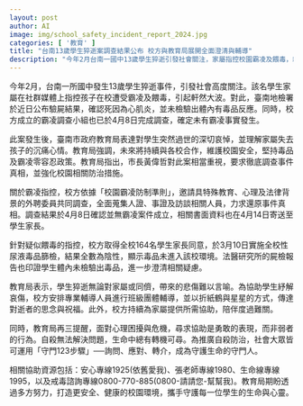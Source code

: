 ```yaml
---
layout: post
author: AI
image: img/school_safety_incident_report_2024.jpg
categories: [ '教育' ]
title: "台南13歲學生猝逝案調查結果公布 校方與教育局展開全面澄清與輔導"
description: "今年2月台南一國中13歲學生猝逝引發社會關注，家屬指控校園霸凌及餵毒，經調查確認死因為心肌炎，無毒品反應及霸凌事實。校方及教育局持續提供輔導服務，推動校園安全與自殺防治措施，呼籲社會共同守護學生健康成長。"
---
```

今年2月，台南一所國中發生13歲學生猝逝事件，引發社會高度關注。該名學生家屬在社群媒體上指控孩子在校遭受霸凌及餵毒，引起軒然大波。對此，臺南地檢署於近日公布驗屍結果，確認死因為心肌炎，並未檢驗出體內有毒品反應。同時，校方成立的霸凌調查小組也已於4月8日完成調查，確定未有霸凌事實發生。

此案發生後，臺南市政府教育局表達對學生突然過世的深切哀悼，並理解家屬失去孩子的沉痛心情。教育局強調，未來將持續與各校合作，維護校園安全，堅持毒品及霸凌零容忍政策。教育局指出，市長黃偉哲對此案相當重視，要求徹底調查事件真相，並強化校園相關防治措施。

關於霸凌指控，校方依據「校園霸凌防制準則」，邀請具特殊教育、心理及法律背景的外聘委員共同調查，全面蒐集人證、事證及訪談相關人員，力求還原事件真相。調查結果於4月8日確認並無霸凌案件成立，相關書面資料也在4月14日寄送至學生家長。

針對疑似餵毒的指控，校方取得全校164名學生家長同意，於3月10日實施全校性尿液毒品篩檢，結果全數為陰性，顯示毒品未進入該校環境。法醫研究所的屍檢報告也印證學生體內未檢驗出毒品，進一步澄清相關疑慮。

教育局表示，學生猝逝無論對家屬或同儕，帶來的悲傷難以言喻。為協助學生紓解哀傷，校方安排專業輔導人員進行班級團體輔導，並以折紙鶴與星星的方式，傳達對逝者的思念與祝福。此外，校方持續為家屬提供所需協助，陪伴度過難關。

同時，教育局再三提醒，面對心理困擾與危機，尋求協助是勇敢的表現，而非弱者的行為。自殺無法解決問題，生命中總有轉機可尋。為推廣自殺防治，社會大眾皆可運用「守門123步驟」──詢問、應對、轉介，成為守護生命的守門人。

相關協助資源包括：安心專線1925(依舊愛我)、張老師專線1980、生命線專線1995，以及戒毒諮詢專線0800-770-885(0800-請請您-幫幫我)。教育局期盼透過多方努力，打造更安全、健康的校園環境，攜手守護每一位學生的生命與心靈。